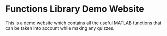 # Functions Library Demo Website

This is a demo website which contains all the useful MATLAB functions that can be taken into account while making any quizzes. 
